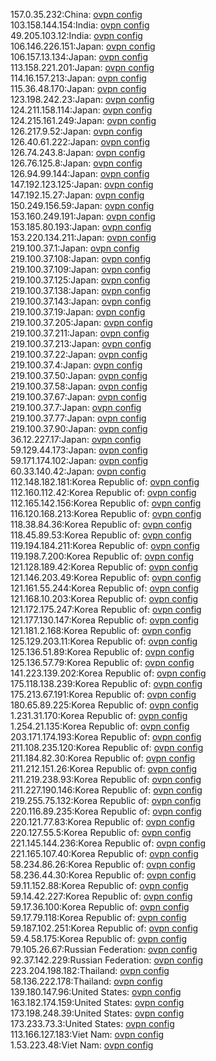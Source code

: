 157.0.35.232:China: [ovpn config](vpn/157_0_35_232.ovpn)  
103.158.144.154:India: [ovpn config](vpn/103_158_144_154.ovpn)  
49.205.103.12:India: [ovpn config](vpn/49_205_103_12.ovpn)  
106.146.226.151:Japan: [ovpn config](vpn/106_146_226_151.ovpn)  
106.157.13.134:Japan: [ovpn config](vpn/106_157_13_134.ovpn)  
113.158.221.201:Japan: [ovpn config](vpn/113_158_221_201.ovpn)  
114.16.157.213:Japan: [ovpn config](vpn/114_16_157_213.ovpn)  
115.36.48.170:Japan: [ovpn config](vpn/115_36_48_170.ovpn)  
123.198.242.23:Japan: [ovpn config](vpn/123_198_242_23.ovpn)  
124.211.158.114:Japan: [ovpn config](vpn/124_211_158_114.ovpn)  
124.215.161.249:Japan: [ovpn config](vpn/124_215_161_249.ovpn)  
126.217.9.52:Japan: [ovpn config](vpn/126_217_9_52.ovpn)  
126.40.61.222:Japan: [ovpn config](vpn/126_40_61_222.ovpn)  
126.74.243.8:Japan: [ovpn config](vpn/126_74_243_8.ovpn)  
126.76.125.8:Japan: [ovpn config](vpn/126_76_125_8.ovpn)  
126.94.99.144:Japan: [ovpn config](vpn/126_94_99_144.ovpn)  
147.192.123.125:Japan: [ovpn config](vpn/147_192_123_125.ovpn)  
147.192.15.27:Japan: [ovpn config](vpn/147_192_15_27.ovpn)  
150.249.156.59:Japan: [ovpn config](vpn/150_249_156_59.ovpn)  
153.160.249.191:Japan: [ovpn config](vpn/153_160_249_191.ovpn)  
153.185.80.193:Japan: [ovpn config](vpn/153_185_80_193.ovpn)  
153.220.134.211:Japan: [ovpn config](vpn/153_220_134_211.ovpn)  
219.100.37.1:Japan: [ovpn config](vpn/219_100_37_1.ovpn)  
219.100.37.108:Japan: [ovpn config](vpn/219_100_37_108.ovpn)  
219.100.37.109:Japan: [ovpn config](vpn/219_100_37_109.ovpn)  
219.100.37.125:Japan: [ovpn config](vpn/219_100_37_125.ovpn)  
219.100.37.138:Japan: [ovpn config](vpn/219_100_37_138.ovpn)  
219.100.37.143:Japan: [ovpn config](vpn/219_100_37_143.ovpn)  
219.100.37.19:Japan: [ovpn config](vpn/219_100_37_19.ovpn)  
219.100.37.205:Japan: [ovpn config](vpn/219_100_37_205.ovpn)  
219.100.37.211:Japan: [ovpn config](vpn/219_100_37_211.ovpn)  
219.100.37.213:Japan: [ovpn config](vpn/219_100_37_213.ovpn)  
219.100.37.22:Japan: [ovpn config](vpn/219_100_37_22.ovpn)  
219.100.37.4:Japan: [ovpn config](vpn/219_100_37_4.ovpn)  
219.100.37.50:Japan: [ovpn config](vpn/219_100_37_50.ovpn)  
219.100.37.58:Japan: [ovpn config](vpn/219_100_37_58.ovpn)  
219.100.37.67:Japan: [ovpn config](vpn/219_100_37_67.ovpn)  
219.100.37.7:Japan: [ovpn config](vpn/219_100_37_7.ovpn)  
219.100.37.77:Japan: [ovpn config](vpn/219_100_37_77.ovpn)  
219.100.37.90:Japan: [ovpn config](vpn/219_100_37_90.ovpn)  
36.12.227.17:Japan: [ovpn config](vpn/36_12_227_17.ovpn)  
59.129.44.173:Japan: [ovpn config](vpn/59_129_44_173.ovpn)  
59.171.174.102:Japan: [ovpn config](vpn/59_171_174_102.ovpn)  
60.33.140.42:Japan: [ovpn config](vpn/60_33_140_42.ovpn)  
112.148.182.181:Korea Republic of: [ovpn config](vpn/112_148_182_181.ovpn)  
112.160.112.42:Korea Republic of: [ovpn config](vpn/112_160_112_42.ovpn)  
112.165.142.156:Korea Republic of: [ovpn config](vpn/112_165_142_156.ovpn)  
116.120.168.213:Korea Republic of: [ovpn config](vpn/116_120_168_213.ovpn)  
118.38.84.36:Korea Republic of: [ovpn config](vpn/118_38_84_36.ovpn)  
118.45.89.53:Korea Republic of: [ovpn config](vpn/118_45_89_53.ovpn)  
119.194.184.211:Korea Republic of: [ovpn config](vpn/119_194_184_211.ovpn)  
119.198.7.200:Korea Republic of: [ovpn config](vpn/119_198_7_200.ovpn)  
121.128.189.42:Korea Republic of: [ovpn config](vpn/121_128_189_42.ovpn)  
121.146.203.49:Korea Republic of: [ovpn config](vpn/121_146_203_49.ovpn)  
121.161.55.244:Korea Republic of: [ovpn config](vpn/121_161_55_244.ovpn)  
121.168.10.203:Korea Republic of: [ovpn config](vpn/121_168_10_203.ovpn)  
121.172.175.247:Korea Republic of: [ovpn config](vpn/121_172_175_247.ovpn)  
121.177.130.147:Korea Republic of: [ovpn config](vpn/121_177_130_147.ovpn)  
121.181.2.168:Korea Republic of: [ovpn config](vpn/121_181_2_168.ovpn)  
125.129.203.11:Korea Republic of: [ovpn config](vpn/125_129_203_11.ovpn)  
125.136.51.89:Korea Republic of: [ovpn config](vpn/125_136_51_89.ovpn)  
125.136.57.79:Korea Republic of: [ovpn config](vpn/125_136_57_79.ovpn)  
141.223.139.202:Korea Republic of: [ovpn config](vpn/141_223_139_202.ovpn)  
175.118.138.239:Korea Republic of: [ovpn config](vpn/175_118_138_239.ovpn)  
175.213.67.191:Korea Republic of: [ovpn config](vpn/175_213_67_191.ovpn)  
180.65.89.225:Korea Republic of: [ovpn config](vpn/180_65_89_225.ovpn)  
1.231.31.170:Korea Republic of: [ovpn config](vpn/1_231_31_170.ovpn)  
1.254.21.135:Korea Republic of: [ovpn config](vpn/1_254_21_135.ovpn)  
203.171.174.193:Korea Republic of: [ovpn config](vpn/203_171_174_193.ovpn)  
211.108.235.120:Korea Republic of: [ovpn config](vpn/211_108_235_120.ovpn)  
211.184.82.30:Korea Republic of: [ovpn config](vpn/211_184_82_30.ovpn)  
211.212.151.26:Korea Republic of: [ovpn config](vpn/211_212_151_26.ovpn)  
211.219.238.93:Korea Republic of: [ovpn config](vpn/211_219_238_93.ovpn)  
211.227.190.146:Korea Republic of: [ovpn config](vpn/211_227_190_146.ovpn)  
219.255.75.132:Korea Republic of: [ovpn config](vpn/219_255_75_132.ovpn)  
220.116.89.235:Korea Republic of: [ovpn config](vpn/220_116_89_235.ovpn)  
220.121.77.83:Korea Republic of: [ovpn config](vpn/220_121_77_83.ovpn)  
220.127.55.5:Korea Republic of: [ovpn config](vpn/220_127_55_5.ovpn)  
221.145.144.236:Korea Republic of: [ovpn config](vpn/221_145_144_236.ovpn)  
221.165.107.40:Korea Republic of: [ovpn config](vpn/221_165_107_40.ovpn)  
58.234.86.26:Korea Republic of: [ovpn config](vpn/58_234_86_26.ovpn)  
58.236.44.30:Korea Republic of: [ovpn config](vpn/58_236_44_30.ovpn)  
59.11.152.88:Korea Republic of: [ovpn config](vpn/59_11_152_88.ovpn)  
59.14.42.227:Korea Republic of: [ovpn config](vpn/59_14_42_227.ovpn)  
59.17.36.100:Korea Republic of: [ovpn config](vpn/59_17_36_100.ovpn)  
59.17.79.118:Korea Republic of: [ovpn config](vpn/59_17_79_118.ovpn)  
59.187.102.251:Korea Republic of: [ovpn config](vpn/59_187_102_251.ovpn)  
59.4.58.175:Korea Republic of: [ovpn config](vpn/59_4_58_175.ovpn)  
79.105.26.67:Russian Federation: [ovpn config](vpn/79_105_26_67.ovpn)  
92.37.142.229:Russian Federation: [ovpn config](vpn/92_37_142_229.ovpn)  
223.204.198.182:Thailand: [ovpn config](vpn/223_204_198_182.ovpn)  
58.136.222.178:Thailand: [ovpn config](vpn/58_136_222_178.ovpn)  
139.180.147.96:United States: [ovpn config](vpn/139_180_147_96.ovpn)  
163.182.174.159:United States: [ovpn config](vpn/163_182_174_159.ovpn)  
173.198.248.39:United States: [ovpn config](vpn/173_198_248_39.ovpn)  
173.233.73.3:United States: [ovpn config](vpn/173_233_73_3.ovpn)  
113.166.127.183:Viet Nam: [ovpn config](vpn/113_166_127_183.ovpn)  
1.53.223.48:Viet Nam: [ovpn config](vpn/1_53_223_48.ovpn)  
